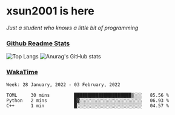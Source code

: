 # xsun2001 is here

*Just a student who knows a little bit of programming*

### [Github Readme Stats](https://github.com/anuraghazra/github-readme-stats)

![Top Langs](https://github-readme-stats.vercel.app/api/top-langs/?username=xsun2001&layout=compact&theme=radical) ![Anurag's GitHub stats](https://github-readme-stats.vercel.app/api?username=xsun2001&show_icons=true&theme=radical)

### [WakaTime](https://wakatime.com)

<!--START_SECTION:waka-->
```text
Week: 28 January, 2022 - 03 February, 2022

TOML     30 mins         █████████████████████▒░░░   85.56 % 
Python   2 mins          █▓░░░░░░░░░░░░░░░░░░░░░░░   06.93 % 
C++      1 min           █░░░░░░░░░░░░░░░░░░░░░░░░   04.57 % 
```
<!--END_SECTION:waka-->

